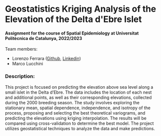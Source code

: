 <h1 align="left"> Geostatistics Kriging Analysis of the Elevation of the Delta d'Ebre Islet </h1>

<h4 align="left">Assignment for the course of  Spatial Epidemiology at Universitat Politècnica de Catalunya, 2022/2023</h4>

<p align="left"> Team members:
<ul>
  <li>Lorenzo Ferrara (<a href="https://github.com/lorenzoferrara/" target="_blank">Github</a>, <a href="https://www.linkedin.com/in/lorenzo-ferrara-567211244/" target="_blank">Linkedin</a>) </li> 
  <li>Marco Lucchini </li>
</ul>
</p>

<h3 align="left">Description:</h3>
<p align="left">This project is focused on predicting the elevation above sea level along a small islet in the Delta d’Ebre. The data includes the location of each nest and additional points, as well as their corresponding elevations, collected during the 2000 breeding season. The study involves exploring the stationary mean, spatial dependence, independence, and isotropy of the process, proposing and selecting the best theoretical variograms, and predicting the elevations using kriging interpolation. The results will be compared using cross-validation to determine the best model. The project utilizes geostatistical techniques to analyze the data and make predictions.</p>
